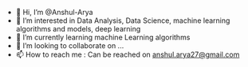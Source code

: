- 👋 Hi, I’m @Anshul-Arya
- 👀 I’m interested in Data Analysis, Data Science, machine learning algorithms and models, deep learning
- 🌱 I’m currently learning machine Learning algorithms
- 💞️ I’m looking to collaborate on ...
- 📫 How to reach me : Can be reached on anshul.arya27@gmail.com

<!---
Anshul-Arya/Anshul-Arya is a ✨ special ✨ repository because its `README.md` (this file) appears on your GitHub profile.
You can click the Preview link to take a look at your changes.
--->
